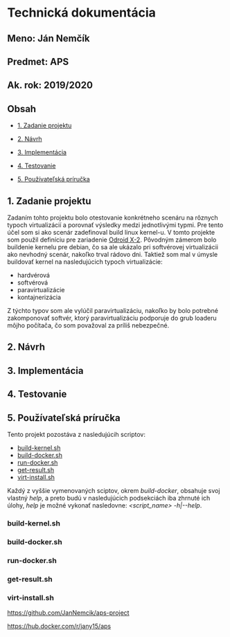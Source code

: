 # Technická dokumentácia

## Meno: Ján Nemčík

## Predmet: APS

## Ak. rok: 2019/2020

## Obsah

- [1. Zadanie projektu](#zadanie)

- [2. Návrh](#navrh)

- [3. Implementácia](#implementacia)

- [4. Testovanie](#testing)

- [5. Používateľská príručka](#manual)

<a name="zadanie"></a>

## 1. Zadanie projektu

Zadaním tohto projektu bolo otestovanie konkrétneho scenáru na rôznych typoch virtualizácií a porovnať výsledky medzi jednotlivými typmi. Pre tento účel som si ako scenár zadefinoval build linux kernel-u. V tomto projekte som použil definíciu pre zariadenie [Odroid X-2](https://www.hardkernel.com/shop/odroid-x2/). Pôvodným zámerom bolo buildenie kernelu pre debian, čo sa ale ukázalo pri softvérovej virtualizácii ako nevhodný scenár, nakoľko trval rádovo dni. Taktiež som mal v úmysle buildovať kernel na nasledujúcich typoch virtualizácie:

- hardvérová
- softvérová
- paravirtualizácie
- kontajnerizácia

Z týchto typov som ale vylúčil paravirtualizáciu, nakoľko by bolo potrebné zakomponovať softvér, ktorý paravirtualizáciu podporuje do grub loaderu môjho počítača, čo som považoval za príliš nebezpečné.

<a name="navrh"></a>

## 2. Návrh

<a name="implementacia"></a>

## 3. Implementácia

<a name="testing"></a>

## 4. Testovanie

<a name="manual"></a>

## 5. Používateľská príručka

Tento projekt pozostáva z nasledujúcih scriptov:

- [build-kernel.sh](#kernel)
- [build-docker.sh](#docker)
- [run-docker.sh](#docker_run)
- [get-result.sh](#result)
- [virt-install.sh](#install)

Každý z vyššie vymenovaných sciptov, okrem _build-docker_, obsahuje svoj vlastný _help_, a preto budú v nasledujúcich podsekciách iba zhrnuté ich úlohy, _help_ je možné vykonať nasledovne: _<script_name> -h|--help_.

<a name="kernel"></a>

### **<p>build-kernel.sh</p>**

<a name="docker"></a>

### **<p>build-docker.sh</p>**

<a name="docker_run"></a>

### **<p>run-docker.sh</p>**

<a name="result"></a>

### **<p>get-result.sh</p>**

<a name="install"></a>

### **<p>virt-install.sh</p>**

<div style="page-break-after: always;"></div>

https://github.com/JanNemcik/aps-project

https://hub.docker.com/r/jany15/aps
